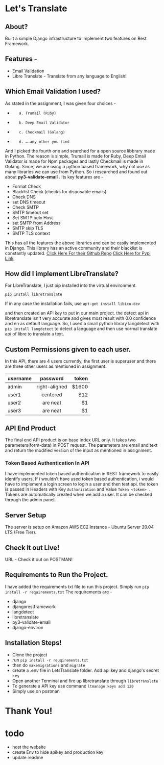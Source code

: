 # Let's Translate
## About?
Built a simple Django infrastructure to implement two features on Rest Framework.

## Features -

- Email Validation
- Libre Translate - Translate from any language to English!

## Which Email Validation I used?

As stated in the assignment, I was given four choices - 
-        a. Trumail (Ruby)
-        b. Deep Email Validator
-        c. Checkmail (Golang)
-        d. ….any other you find

And I picked the fourth one and searched for a open source libbrary made in Python. The reason is simple, Trumail is made for Ruby, Deep Email Validator is made for Npm packages and lastly Checkmail is made in Golang. Since, we are using a python based framework, why not use as many libraries we can use from Python. So i researched and found out about **py3-validate-email** . 
Its key features are - 
- Format Check
- Blacklist Check (checks for disposable emails)
- Check DNS
- set  DNS timeout
- Check SMTP
- SMTP timeout set
- Set SMTP helo Host
- set SMTP from Address
- SMTP skip TLS
- SMTP TLS context

This has all the features the above libraries and can be easily implemented in Django. This library has an active community and their blacklist is constantly updated.
[Click Here For their Github Repo](https://github.com/karolyi/py3-validate-email)
[Click Here for Pypi Link](https://pypi.org/project/py3-validate-email/)

## How did I implement LibreTranslate? 

For LibreTranslate, I just pip installed into the virtual environment.

`pip install libretranslate`

If in any case the installation fails, use `apt-get install libicu-dev`

and then created an API key to put in our main project. the detect api in libretranslate isn't very accurate and gives most result with 0.0 confidence and en as default language. So,  I used a small python library langdetect with `pip install langdetect` to detect a language and then use normal translate api of libre to translate a text.

## Custom Permissions given to each user.

In this API, there are 4 users currently, the first user is superuser and there are three other users as mentioned in assignment.

| username       | password           | token |
| ------------- |:-------------:| -----:|
| admin | right-aligned | $1600 |
| user1 | centered      |   $12 |
| user2 | are neat      |    $1 |
| user3 | are neat      |    $1 |

## API End Product

The final end API product is on base Index URL only. It takes two parameters(form-data) in POST request.
The parameters are email and text and return the modified version of the input as mentioned in assignment.

### Token Based Authentication In API

I have implemented token based authentication in REST framework to easily identify users. If i wouldn't have used token based authentication, i would have to implement a login screen to login a user and then test api. the token is passed in Headers with Key `Authorization` and Value `Token <token> `. Tokens are automatically created when we add a user. It can be checked through the admin panel.

## Server Setup

The server is setup on Amazon AWS EC2 Instance - Ubuntu Server 20.04 LTS (Free Tier).

## Check it out Live!

URL - 
Check it out on POSTMAN!

## Requirements to Run the Project.

I have added the requirements txt file to run this project. Simply run `pip install -r requirements.txt`
The requirements are - 

- django
- djangorestframework
- langdetect
- libretranslate
- py3-validate-email
- django-environ

## Installation Steps!

- Clone the project
- run `pip install -r reuqirements.txt`
- then do `makemigrations` and `migrate`
- create a .env file in LetsTranslate folder. Add api key and django's secret key
- Open another Terminal and fire up libretranslate through `libretranslate`
- To generate a API key use command `ltmanage keys add 120`
- Simply use on postman

# Thank You!

# todo

- host the website
- create Env to hide apikey and production key
- update readme